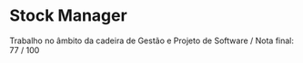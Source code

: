 # Stock Manager
Trabalho no âmbito da cadeira de Gestão e Projeto de Software / Nota final: 77 / 100
